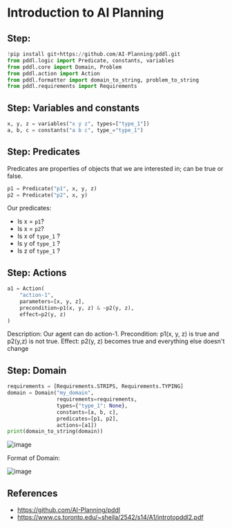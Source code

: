 # Introduction to AI Planning

## Step: 
```python
!pip install git+https://github.com/AI-Planning/pddl.git
from pddl.logic import Predicate, constants, variables
from pddl.core import Domain, Problem
from pddl.action import Action
from pddl.formatter import domain_to_string, problem_to_string
from pddl.requirements import Requirements
```

## Step: Variables and constants
```python
x, y, z = variables("x y z", types=["type_1"])
a, b, c = constants("a b c", type_="type_1")
```

## Step: Predicates
Predicates are properties of objects that we are interested in; can be true or false.
```python
p1 = Predicate("p1", x, y, z)
p2 = Predicate("p2", x, y)
```

Our predicates:
- Is x = `p1`? 
- Is x = `p2`? 
- Is x of `type_1` ? 
- Is y of `type_1` ? 
- Is z of `type_1` ?
 
## Step: Actions
```python
a1 = Action(
    "action-1",
    parameters=[x, y, z],
    precondition=p1(x, y, z) & ~p2(y, z),
    effect=p2(y, z)
)
```
Description: Our agent can do action-1. Precondition: p1(x, y, z) is true and p2(y,z) is not true. Effect: p2(y, z) becomes true and everything else doesn't change

## Step: Domain
```python
requirements = [Requirements.STRIPS, Requirements.TYPING]
domain = Domain("my_domain",
                requirements=requirements,
                types={"type_1": None},
                constants=[a, b, c],
                predicates=[p1, p2],
                actions=[a1])
print(domain_to_string(domain))
```

![image](https://github.com/hughiephan/DPL/assets/16631121/9a3ac7fa-079f-4560-9156-d1c4eeba83c7)

Format of Domain:

![image](https://github.com/hughiephan/DPL/assets/16631121/67cdde16-1c8f-4c68-9817-8edb5570f6a9)


## References
- https://github.com/AI-Planning/pddl
- https://www.cs.toronto.edu/~sheila/2542/s14/A1/introtopddl2.pdf
